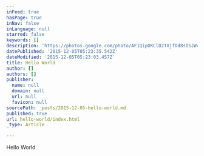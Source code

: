 ```yaml
---
inFeed: true
hasPage: true
inNav: false
inLanguage: null
starred: false
keywords: []
description: 'https://photos.google.com/photo/AF1QipOKClD2TXjfDd8sOSJWc97xsdPfPoyKdCWmfn2n'
datePublished: '2015-12-05T05:23:35.542Z'
dateModified: '2015-12-05T05:23:03.457Z'
title: Hello World
author: []
authors: []
publisher:
  name: null
  domain: null
  url: null
  favicon: null
sourcePath: _posts/2015-12-05-hello-world.md
published: true
url: hello-world/index.html
_type: Article

---
```

Hello World